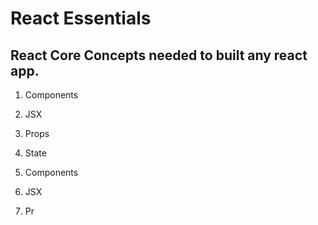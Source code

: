 # React Essentials

## React Core Concepts needed to built any react app.

1. Components 
2. JSX
4. Props
3. State

1. Components 
2. JSX
4. Pr